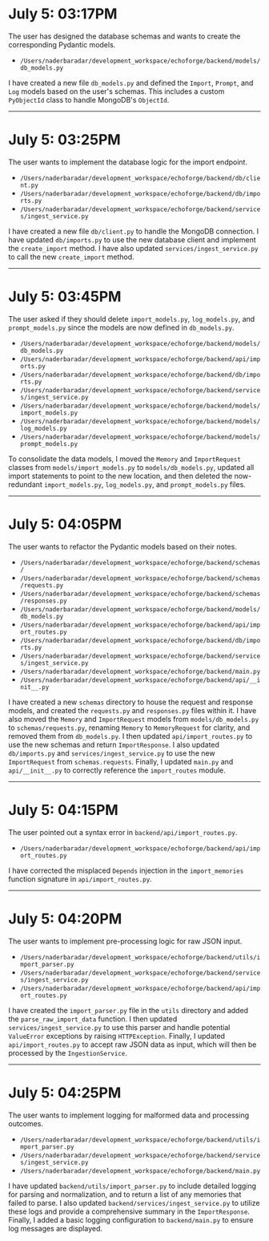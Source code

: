 # July 5: 03:17PM
The user has designed the database schemas and wants to create the corresponding Pydantic models.

- `/Users/naderbaradar/development_workspace/echoforge/backend/models/db_models.py`

I have created a new file `db_models.py` and defined the `Import`, `Prompt`, and `Log` models based on the user's schemas. This includes a custom `PyObjectId` class to handle MongoDB's `ObjectId`.

---
# July 5: 03:25PM
The user wants to implement the database logic for the import endpoint.

- `/Users/naderbaradar/development_workspace/echoforge/backend/db/client.py`
- `/Users/naderbaradar/development_workspace/echoforge/backend/db/imports.py`
- `/Users/naderbaradar/development_workspace/echoforge/backend/services/ingest_service.py`

I have created a new file `db/client.py` to handle the MongoDB connection. I have updated `db/imports.py` to use the new database client and implement the `create_import` method. I have also updated `services/ingest_service.py` to call the new `create_import` method.

---
# July 5: 03:45PM
The user asked if they should delete `import_models.py`, `log_models.py`, and `prompt_models.py` since the models are now defined in `db_models.py`.

- `/Users/naderbaradar/development_workspace/echoforge/backend/models/db_models.py`
- `/Users/naderbaradar/development_workspace/echoforge/backend/api/imports.py`
- `/Users/naderbaradar/development_workspace/echoforge/backend/db/imports.py`
- `/Users/naderbaradar/development_workspace/echoforge/backend/services/ingest_service.py`
- `/Users/naderbaradar/development_workspace/echoforge/backend/models/import_models.py`
- `/Users/naderbaradar/development_workspace/echoforge/backend/models/log_models.py`
- `/Users/naderbaradar/development_workspace/echoforge/backend/models/prompt_models.py`

To consolidate the data models, I moved the `Memory` and `ImportRequest` classes from `models/import_models.py` to `models/db_models.py`, updated all import statements to point to the new location, and then deleted the now-redundant `import_models.py`, `log_models.py`, and `prompt_models.py` files.

---
# July 5: 04:05PM
The user wants to refactor the Pydantic models based on their notes.

- `/Users/naderbaradar/development_workspace/echoforge/backend/schemas/`
- `/Users/naderbaradar/development_workspace/echoforge/backend/schemas/requests.py`
- `/Users/naderbaradar/development_workspace/echoforge/backend/schemas/responses.py`
- `/Users/naderbaradar/development_workspace/echoforge/backend/models/db_models.py`
- `/Users/naderbaradar/development_workspace/echoforge/backend/api/import_routes.py`
- `/Users/naderbaradar/development_workspace/echoforge/backend/db/imports.py`
- `/Users/naderbaradar/development_workspace/echoforge/backend/services/ingest_service.py`
- `/Users/naderbaradar/development_workspace/echoforge/backend/main.py`
- `/Users/naderbaradar/development_workspace/echoforge/backend/api/__init__.py`

I have created a new `schemas` directory to house the request and response models, and created the `requests.py` and `responses.py` files within it. I have also moved the `Memory` and `ImportRequest` models from `models/db_models.py` to `schemas/requests.py`, renaming `Memory` to `MemoryRequest` for clarity, and removed them from `db_models.py`. I then updated `api/import_routes.py` to use the new schemas and return `ImportResponse`. I also updated `db/imports.py` and `services/ingest_service.py` to use the new `ImportRequest` from `schemas.requests`. Finally, I updated `main.py` and `api/__init__.py` to correctly reference the `import_routes` module.

---
# July 5: 04:15PM
The user pointed out a syntax error in `backend/api/import_routes.py`.

- `/Users/naderbaradar/development_workspace/echoforge/backend/api/import_routes.py`

I have corrected the misplaced `Depends` injection in the `import_memories` function signature in `api/import_routes.py`.

---
# July 5: 04:20PM
The user wants to implement pre-processing logic for raw JSON input.

- `/Users/naderbaradar/development_workspace/echoforge/backend/utils/import_parser.py`
- `/Users/naderbaradar/development_workspace/echoforge/backend/services/ingest_service.py`
- `/Users/naderbaradar/development_workspace/echoforge/backend/api/import_routes.py`

I have created the `import_parser.py` file in the `utils` directory and added the `parse_raw_import_data` function. I then updated `services/ingest_service.py` to use this parser and handle potential `ValueError` exceptions by raising `HTTPException`. Finally, I updated `api/import_routes.py` to accept raw JSON data as input, which will then be processed by the `IngestionService`.

---
# July 5: 04:25PM
The user wants to implement logging for malformed data and processing outcomes.

- `/Users/naderbaradar/development_workspace/echoforge/backend/utils/import_parser.py`
- `/Users/naderbaradar/development_workspace/echoforge/backend/services/ingest_service.py`
- `/Users/naderbaradar/development_workspace/echoforge/backend/main.py`

I have updated `backend/utils/import_parser.py` to include detailed logging for parsing and normalization, and to return a list of any memories that failed to parse. I also updated `backend/services/ingest_service.py` to utilize these logs and provide a comprehensive summary in the `ImportResponse`. Finally, I added a basic logging configuration to `backend/main.py` to ensure log messages are displayed.

